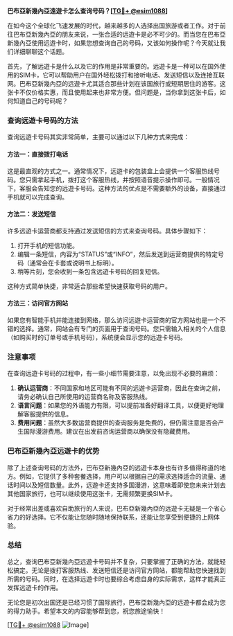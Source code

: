 **巴布亞新幾內亞遠遊卡怎么查询号码？[[TG💪+ @esim1088](https://t.me/s/esim1088)]**

在如今这个全球化飞速发展的时代，越来越多的人选择出国旅游或者工作。对于前往巴布亞新幾內亞的朋友来说，一张合适的远遊卡是必不可少的。而当您在巴布亞新幾內亞使用远遊卡时，如果您想查询自己的号码，又该如何操作呢？今天就让我们详细聊聊这个话题。

首先，了解远遊卡是什么以及它的作用是非常重要的。远遊卡是一种可以在国外使用的SIM卡，它可以帮助用户在国外轻松拨打和接听电话、发送短信以及连接互联网。巴布亞新幾內亞的远遊卡尤其适合那些计划在该国旅行或短期居住的游客。这张卡不仅价格实惠，而且使用起来也非常方便。但问题是，当你拿到这张卡后，如何知道自己的号码呢？

### 查询远遊卡号码的方法

查询远遊卡号码其实非常简单，主要可以通过以下几种方式来完成：

#### 方法一：直接拨打电话
这是最直观的方式之一。通常情况下，远遊卡的包装盒上会提供一个客服热线号码。您只需拿起手机，拨打这个客服热线，并按照语音提示操作即可。一般情况下，客服会告知您的远遊卡号码。这种方法的优点是不需要额外的设备，直接通过手机就可以完成查询。

#### 方法二：发送短信
许多远遊卡运营商都支持通过发送短信的方式来查询号码。具体步骤如下：
1. 打开手机的短信功能。
2. 编辑一条短信，内容为“STATUS”或“INFO”，然后发送到运营商提供的特定号码（通常会在卡套或说明书上标明）。
3. 稍等片刻，您会收到一条包含远遊卡号码的回复短信。

这种方式简单快捷，非常适合那些希望快速获取号码的用户。

#### 方法三：访问官方网站
如果您有智能手机并能连接到网络，那么访问远遊卡运营商的官方网站也是一个不错的选择。通常，网站会有专门的页面用于查询号码。您只需输入相关的个人信息（如购买时的订单号或手机号码），系统便会显示您的远遊卡号码。

### 注意事项

在查询远遊卡号码的过程中，有一些小细节需要注意，以免出现不必要的麻烦：
1. **确认运营商**：不同国家和地区可能有不同的远遊卡运营商，因此在查询之前，请务必确认自己所使用的运营商名称及客服热线。
2. **语言问题**：如果您的外语能力有限，可以提前准备好翻译工具，以便更好地理解客服提供的信息。
3. **费用问题**：虽然大多数运营商提供的查询服务是免费的，但仍需注意是否会产生国际漫游费用。建议在出发前咨询运营商以确保没有隐藏费用。

### 巴布亞新幾內亞远遊卡的优势

除了上述查询号码的方法外，巴布亞新幾內亞的远遊卡本身也有许多值得称道的地方。例如，它提供了多种套餐选择，用户可以根据自己的需求选择适合的流量、通话时间以及短信数量。此外，远遊卡还支持多国漫游，这意味着即使您未来计划去其他国家旅行，也可以继续使用这张卡，无需频繁更换SIM卡。

对于经常出差或喜欢自助旅行的人来说，巴布亞新幾內亞的远遊卡无疑是一个省心省力的好选择。它不仅能让您随时随地保持联系，还能让您享受到便捷的上网体验。

### 总结

总之，查询巴布亞新幾內亞远遊卡号码并不复杂，只要掌握了正确的方法，就能轻松搞定。无论是拨打客服热线、发送短信还是访问官方网站，都能帮助您快速找到所需的号码。同时，在选择远遊卡时也要综合考虑自身的实际需求，这样才能真正发挥远遊卡的作用。

无论您是初次出国还是已经习惯了国际旅行，巴布亞新幾內亞的远遊卡都会成为您的得力助手。希望本文的内容能够帮到您，祝您旅途愉快！

[[TG💪+ @esim1088](https://t.me/s/esim1088) ![Image](https://i.postimg.cc/4NQfJmqS/Snipaste-2025-05-13-00-14-12.png)]